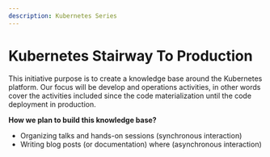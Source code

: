 ```yaml
---
description: Kubernetes Series
---
```


# Kubernetes Stairway To Production

This initiative purpose is to create a knowledge base around the Kubernetes platform. Our focus will be develop and operations activities, in other words cover the activities included since the code materialization until the code deployment in production.

  **How we plan to build this knowledge base?**

* Organizing talks and hands-on sessions \(synchronous interaction\)
* Writing blog posts \(or documentation\) where \(asynchronous interaction\)



